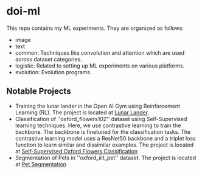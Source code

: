 # doi-ml
This repo contains my ML experiments. They are organized as follows:
* image
* text
* common: Techniques like convolution and attention which are used across dataset categories.
* logistic: Related to setting up ML experiments on various platforms.
* evolution: Evolution programs.

## Notable Projects
* Training the lunar lander in the Open AI Gym using Reinforcement Learning (RL). The project is located at [Lunar Lander](projects/notebooks/Lunar%20Lander.ipynb).
* Classification of ''oxford_flowers102'' dataset using Self-Supervised learning techniques. Here, we use contrastive learning to train the backbone. The backbone is finetuned for the classification tasks. The contrastive learning model uses a ResNet50 backbone and a triplet loss function to learn similar and dissimilar examples. The project is located at [Self-Supervised Oxford Flowers Classification](projects/notebooks/Self-Supervised%20Classification%20of%20Oxford%20Flowers.ipynb)
* Segmentation of Pets in ''oxford_iiit_pet'' dataset. The project is located at [Pet Segmentation](projects/notebooks/Pet%20Segmentation)

